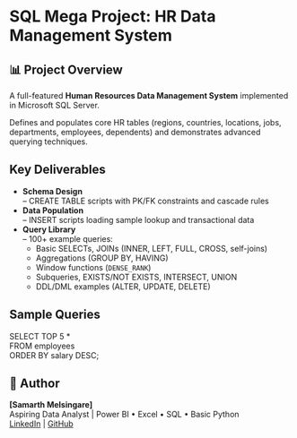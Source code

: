 # SQL Mega Project: HR Data Management System
## 📊 Project Overview
A full-featured **Human Resources Data Management System** implemented in Microsoft SQL Server.  

Defines and populates core HR tables (regions, countries, locations, jobs, departments, employees, dependents) and demonstrates advanced querying techniques.

## Key Deliverables
- **Schema Design**  
  – CREATE TABLE scripts with PK/FK constraints and cascade rules  
- **Data Population**  
  – INSERT scripts loading sample lookup and transactional data  
- **Query Library**  
  – 100+ example queries:  
  - Basic SELECTs, JOINs (INNER, LEFT, FULL, CROSS, self-joins)  
  - Aggregations (GROUP BY, HAVING)  
  - Window functions (`DENSE_RANK`)  
  - Subqueries, EXISTS/NOT EXISTS, INTERSECT, UNION  
  - DDL/DML examples (ALTER, UPDATE, DELETE)

## Sample Queries
SELECT TOP 5 *  
FROM employees  
ORDER BY salary DESC;


## 👤 Author
**[Samarth Melsingare]**  
Aspiring Data Analyst | Power BI • Excel • SQL • Basic Python  
[LinkedIn](https://linkedin.com/in/yourprofile) | [GitHub](https://github.com/Samarth-Melsingare/HR-Data-Management-System)
